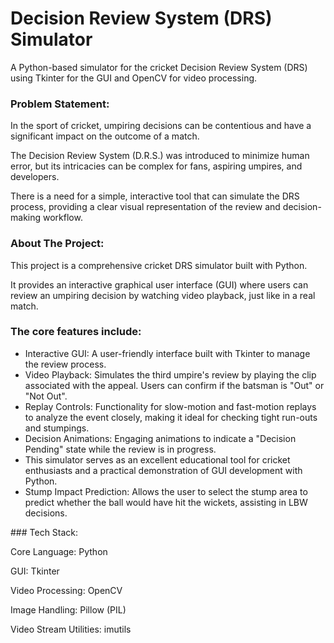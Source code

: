 # Decision Review System (DRS) Simulator
A Python-based simulator for the cricket Decision Review System (DRS) using Tkinter for the GUI and OpenCV for video processing.

### Problem Statement:
In the sport of cricket, umpiring decisions can be contentious and have a significant impact on the outcome of a match.

The Decision Review System (D.R.S.) was introduced to minimize human error, but its intricacies can be complex for fans, aspiring umpires, and developers.

There is a need for a simple, interactive tool that can simulate the DRS process, providing a clear visual representation of the review and decision-making workflow.

### About The Project:
This project is a comprehensive cricket DRS simulator built with Python.

It provides an interactive graphical user interface (GUI) where users can review an umpiring decision by watching video playback, just like in a real match.

### The core features include:
<ul>
<li>Interactive GUI: A user-friendly interface built with Tkinter to manage the review process.</li>

<li>Video Playback: Simulates the third umpire's review by playing the clip associated with the appeal. Users can confirm if the batsman is "Out" or "Not Out".</li>

<li>Replay Controls: Functionality for slow-motion and fast-motion replays to analyze the event closely, making it ideal for checking tight run-outs and stumpings.</li>

<li>Decision Animations: Engaging animations to indicate a "Decision Pending" state while the review is in progress.</li>

<li>This simulator serves as an excellent educational tool for cricket enthusiasts and a practical demonstration of GUI development with Python.</li>

<li>Stump Impact Prediction: Allows the user to select the stump area to predict whether the ball would have hit the wickets, assisting in LBW decisions.</li>
</ul>
### Tech Stack:

<br>

Core Language: Python

GUI: Tkinter

Video Processing: OpenCV

Image Handling: Pillow (PIL)

Video Stream Utilities: imutils
